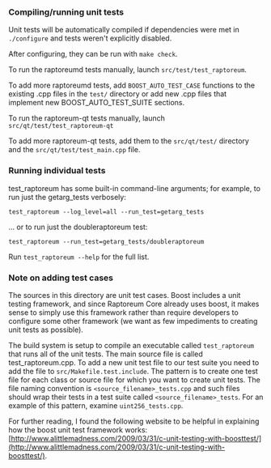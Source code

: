### Compiling/running unit tests

Unit tests will be automatically compiled if dependencies were met in `./configure`
and tests weren't explicitly disabled.

After configuring, they can be run with `make check`.

To run the raptoreumd tests manually, launch `src/test/test_raptoreum`.

To add more raptoreumd tests, add `BOOST_AUTO_TEST_CASE` functions to the existing
.cpp files in the `test/` directory or add new .cpp files that
implement new BOOST_AUTO_TEST_SUITE sections.

To run the raptoreum-qt tests manually, launch `src/qt/test/test_raptoreum-qt`

To add more raptoreum-qt tests, add them to the `src/qt/test/` directory and
the `src/qt/test/test_main.cpp` file.

### Running individual tests

test_raptoreum has some built-in command-line arguments; for
example, to run just the getarg_tests verbosely:

    test_raptoreum --log_level=all --run_test=getarg_tests

... or to run just the doubleraptoreum test:

    test_raptoreum --run_test=getarg_tests/doubleraptoreum

Run `test_raptoreum --help` for the full list.

### Note on adding test cases

The sources in this directory are unit test cases.  Boost includes a
unit testing framework, and since Raptoreum Core already uses boost, it makes
sense to simply use this framework rather than require developers to
configure some other framework (we want as few impediments to creating
unit tests as possible).

The build system is setup to compile an executable called `test_raptoreum`
that runs all of the unit tests.  The main source file is called
test_raptoreum.cpp. To add a new unit test file to our test suite you need
to add the file to `src/Makefile.test.include`. The pattern is to create 
one test file for each class or source file for which you want to create 
unit tests.  The file naming convention is `<source_filename>_tests.cpp` 
and such files should wrap their tests in a test suite 
called `<source_filename>_tests`. For an example of this pattern, 
examine `uint256_tests.cpp`.

For further reading, I found the following website to be helpful in
explaining how the boost unit test framework works:
[http://www.alittlemadness.com/2009/03/31/c-unit-testing-with-boosttest/](http://www.alittlemadness.com/2009/03/31/c-unit-testing-with-boosttest/).
